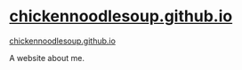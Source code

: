 # [chickennoodlesoup.github.io](https://chickennoodlesoup.github.io/)
[chickennoodlesoup.github.io](https://chickennoodlesoup.github.io/)

A website about me.
